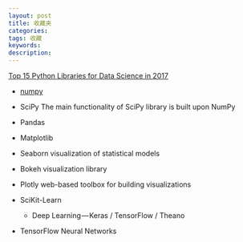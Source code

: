 ```yaml
---
layout: post
title: 收藏夹
categories:
tags: 收藏
keywords:
description:
---
```


[Top 15 Python Libraries for Data Science in 2017](https://medium.com/activewizards-machine-learning-company/top-15-python-libraries-for-data-science-in-in-2017-ab61b4f9b4a7?imm_mid=0f1a15&cmp=em-data-na-na-newsltr_20170517)


 - [numpy](https://github.com/numpy/numpy)

- SciPy
The main functionality of SciPy library is built upon NumPy
- Pandas
- Matplotlib
- Seaborn
 visualization of statistical models
 - Bokeh
  visualization library
- Plotly
web-based toolbox for building visualizations
-  SciKit-Learn
    - Deep Learning — Keras / TensorFlow / Theano
- TensorFlow
Neural Networks




<div id="main" style="width: 1200px;height:800px;"></div>

<script language='javascript'>
var myChart = echarts.init(document.getElementById('main'));
// 显示标题，图例和空的坐标轴
myChart.setOption({
    title: {
        text: 'iPhone销量',
        subtext: '模拟数据',
        left: 'center'
    },
    tooltip: {
        trigger: 'item'
    },
    legend: {
        orient: 'vertical',
        left: 'left',
        data:['iphone3','iphone4','iphone5']
    },
    visualMap: {
        min: 0,
        max: 200,
        left: 'left',
        top: 'bottom',
        text: ['高','低'],           // 文本，默认为数值文本
        calculable: true
    },
    toolbox: {
        show: true,
        orient: 'vertical',
        left: 'right',
        top: 'center',
        feature: {
            dataView: {readOnly: false},
            restore: {},
            saveAsImage: {}
        }
    },
    series: [
        {
            name: 'iPhone销量',
            type: 'map',
            mapType: 'china',
            roam: false,
            label: {
                normal: {
                    show: true
                },
                emphasis: {
                    show: true
                }
            },
            data:[]
		}
		]
	});

// 异步加载数据
	setInterval(function (){
$.getJSON('http://www.guofei.site/public/jsforecharts/data.json').done(function (data) {
    // 填入数据
	//document.write(data)
    myChart.setOption({
        series: {
            data: data
        },

    });
});

		},500);
</script>
